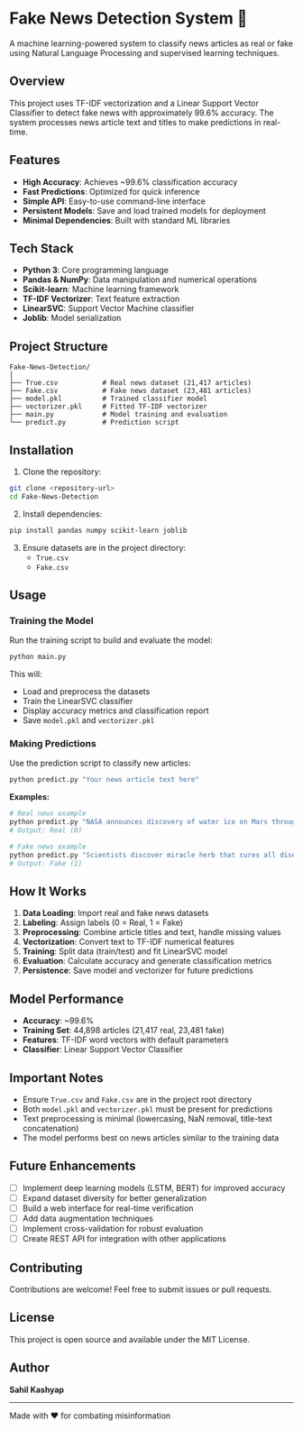 # Fake News Detection System 📰

A machine learning-powered system to classify news articles as real or fake using Natural Language Processing and supervised learning techniques.

## Overview

This project uses TF-IDF vectorization and a Linear Support Vector Classifier to detect fake news with approximately 99.6% accuracy. The system processes news article text and titles to make predictions in real-time.

## Features

- **High Accuracy**: Achieves ~99.6% classification accuracy
- **Fast Predictions**: Optimized for quick inference
- **Simple API**: Easy-to-use command-line interface
- **Persistent Models**: Save and load trained models for deployment
- **Minimal Dependencies**: Built with standard ML libraries

## Tech Stack

- **Python 3**: Core programming language
- **Pandas & NumPy**: Data manipulation and numerical operations
- **Scikit-learn**: Machine learning framework
- **TF-IDF Vectorizer**: Text feature extraction
- **LinearSVC**: Support Vector Machine classifier
- **Joblib**: Model serialization

## Project Structure

```
Fake-News-Detection/
│
├── True.csv           # Real news dataset (21,417 articles)
├── Fake.csv           # Fake news dataset (23,481 articles)
├── model.pkl          # Trained classifier model
├── vectorizer.pkl     # Fitted TF-IDF vectorizer
├── main.py            # Model training and evaluation
└── predict.py         # Prediction script
```

## Installation

1. Clone the repository:
```bash
git clone <repository-url>
cd Fake-News-Detection
```

2. Install dependencies:
```bash
pip install pandas numpy scikit-learn joblib
```

3. Ensure datasets are in the project directory:
   - `True.csv`
   - `Fake.csv`

## Usage

### Training the Model

Run the training script to build and evaluate the model:

```bash
python main.py
```

This will:
- Load and preprocess the datasets
- Train the LinearSVC classifier
- Display accuracy metrics and classification report
- Save `model.pkl` and `vectorizer.pkl`

### Making Predictions

Use the prediction script to classify new articles:

```bash
python predict.py "Your news article text here"
```

**Examples:**

```bash
# Real news example
python predict.py "NASA announces discovery of water ice on Mars through satellite imagery."
# Output: Real (0)

# Fake news example
python predict.py "Scientists discover miracle herb that cures all diseases instantly."
# Output: Fake (1)
```

## How It Works

1. **Data Loading**: Import real and fake news datasets
2. **Labeling**: Assign labels (0 = Real, 1 = Fake)
3. **Preprocessing**: Combine article titles and text, handle missing values
4. **Vectorization**: Convert text to TF-IDF numerical features
5. **Training**: Split data (train/test) and fit LinearSVC model
6. **Evaluation**: Calculate accuracy and generate classification metrics
7. **Persistence**: Save model and vectorizer for future predictions

## Model Performance

- **Accuracy**: ~99.6%
- **Training Set**: 44,898 articles (21,417 real, 23,481 fake)
- **Features**: TF-IDF word vectors with default parameters
- **Classifier**: Linear Support Vector Classifier

## Important Notes

- Ensure `True.csv` and `Fake.csv` are in the project root directory
- Both `model.pkl` and `vectorizer.pkl` must be present for predictions
- Text preprocessing is minimal (lowercasing, NaN removal, title-text concatenation)
- The model performs best on news articles similar to the training data

## Future Enhancements

- [ ] Implement deep learning models (LSTM, BERT) for improved accuracy
- [ ] Expand dataset diversity for better generalization
- [ ] Build a web interface for real-time verification
- [ ] Add data augmentation techniques
- [ ] Implement cross-validation for robust evaluation
- [ ] Create REST API for integration with other applications

## Contributing

Contributions are welcome! Feel free to submit issues or pull requests.

## License

This project is open source and available under the MIT License.

## Author

**Sahil Kashyap**

---

Made with ❤️ for combating misinformation

